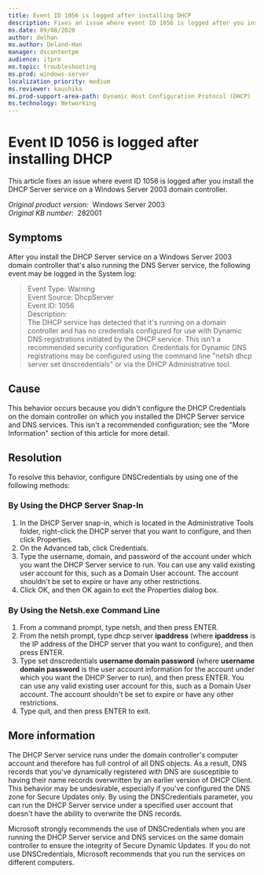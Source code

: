 ```yaml
---
title: Event ID 1056 is logged after installing DHCP
description: Fixes an issue where event ID 1056 is logged after you install the DHCP Server service on a Windows Server 2003 domain controller that's also running the DNS Server service.
ms.date: 09/08/2020
author: delhan
ms.author: Deland-Han
manager: dscontentpm
audience: itpro
ms.topic: troubleshooting
ms.prod: windows-server
localization_priority: medium
ms.reviewer: kaushika
ms.prod-support-area-path: Dynamic Host Configuration Protocol (DHCP)
ms.technology: Networking
---
```

# Event ID 1056 is logged after installing DHCP

This article fixes an issue where event ID 1056 is logged after you install the DHCP Server service on a Windows Server 2003 domain controller.

_Original product version:_ &nbsp;Windows Server 2003  
_Original KB number:_ &nbsp;282001

## Symptoms

After you install the DHCP Server service on a Windows Server 2003 domain controller that's also running the DNS Server service, the following event may be logged in the System log:

> Event Type: Warning  
Event Source: DhcpServer  
Event ID: 1056  
Description:  
The DHCP service has detected that it's running on a domain controller and has no credentials configured for use with Dynamic DNS registrations initiated by the DHCP service. This isn't a recommended security configuration. Credentials for Dynamic DNS registrations may be configured using the command line "netsh dhcp server set dnscredentials" or via the DHCP Administrative tool.

## Cause

This behavior occurs because you didn't configure the DHCP Credentials on the domain controller on which you installed the DHCP Server service and DNS services. This isn't a recommended configuration; see the "More Information" section of this article for more detail. 

## Resolution

To resolve this behavior, configure DNSCredentials by using one of the following methods:

### By Using the DHCP Server Snap-In

1. In the DHCP Server snap-in, which is located in the Administrative Tools folder, right-click the DHCP server that you want to configure, and then click Properties.
2. On the Advanced tab, click Credentials.
3. Type the username, domain, and password of the account under which you want the DHCP Server service to run. You can use any valid existing user account for this, such as a Domain User account. The account shouldn't be set to expire or have any other restrictions.
4. Click OK, and then OK again to exit the Properties dialog box.

### By Using the Netsh.exe Command Line

1. From a command prompt, type netsh, and then press ENTER.
2. From the netsh prompt, type dhcp server **ipaddress** (where **ipaddress** is the IP address of the DHCP server that you want to configure), and then press ENTER.
3. Type set dnscredentials **username domain password** (where **username domain password** is the user account information for the account under which you want the DHCP Server to run), and then press ENTER. You can use any valid existing user account for this, such as a Domain User account. The account shouldn't be set to expire or have any other restrictions.
4. Type quit, and then press ENTER to exit.

## More information

The DHCP Server service runs under the domain controller's computer account and therefore has full control of all DNS objects. As a result, DNS records that you've dynamically registered with DNS are susceptible to having their name records overwritten by an earlier version of DHCP Client. This behavior may be undesirable, especially if you've configured the DNS zone for Secure Updates only. By using the DNSCredentials parameter, you can run the DHCP Server service under a specified user account that doesn't have the ability to overwrite the DNS records.

Microsoft strongly recommends the use of DNSCredentials when you are running the DHCP Server service and DNS services on the same domain controller to ensure the integrity of Secure Dynamic Updates. If you do not use DNSCredentials, Microsoft recommends that you run the services on different computers.
